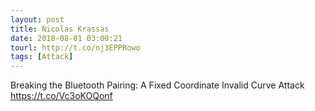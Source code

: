 ```yaml
---
layout: post
title: Nicolas Krassas
date: 2018-08-01 03:00:21
tourl: http://t.co/nj3EPPRowo
tags: [Attack]
---
```

Breaking the Bluetooth Pairing: A Fixed Coordinate Invalid Curve Attack
https://t.co/Vc3oKOQonf